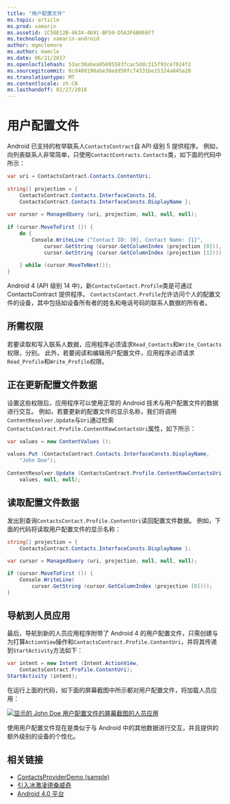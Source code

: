 ```yaml
---
title: "用户配置文件"
ms.topic: article
ms.prod: xamarin
ms.assetid: 1C58E12B-4634-4691-BF59-D5A3F6B0E6F7
ms.technology: xamarin-android
author: mgmclemore
ms.author: mamcle
ms.date: 06/21/2017
ms.openlocfilehash: 53ac30abea05095583fcac5ddc315f93ce7024f2
ms.sourcegitcommit: 6cd40d190abe38edd50fc74331be15324a845a28
ms.translationtype: MT
ms.contentlocale: zh-CN
ms.lasthandoff: 02/27/2018
---
```

# <a name="user-profile"></a>用户配置文件

Android 已支持的枚举联系人`ContactsContract`自 API 级别 5 提供程序。 例如，向列表联系人非常简单，只使用`ContactContracts.Contacts`类，如下面的代码中所示：

```csharp
var uri = ContactsContract.Contacts.ContentUri;
           
string[] projection = {
    ContactsContract.Contacts.InterfaceConsts.Id,
    ContactsContract.Contacts.InterfaceConsts.DisplayName };
           
var cursor = ManagedQuery (uri, projection, null, null, null);
           
if (cursor.MoveToFirst ()) {
    do {
        Console.WriteLine ("Contact ID: {0}, Contact Name: {1}",
            cursor.GetString (cursor.GetColumnIndex (projection [0])),
            cursor.GetString (cursor.GetColumnIndex (projection [1])));
                   
    } while (cursor.MoveToNext());
}
```

Android 4 (API 级别 14 中)，新`ContactsContact.Profile`类是可通过 ContactsContract 提供程序。 `ContactsContact.Profile`允许访问个人的配置文件的设备，其中包括如设备所有者的姓名和电话号码的联系人数据的所有者。

<a name="Required_Permissions" />

## <a name="required-permissions"></a>所需权限

若要读取和写入联系人数据，应用程序必须请求`Read_Contacts`和`Write_Contacts`权限，分别。 此外，若要阅读和编辑用户配置文件，应用程序必须请求`Read_Profile`和`Write_Profile`权限。

<a name="Updating_Profile_Data" />

## <a name="updating-profile-data"></a>正在更新配置文件数据

设置这些权限后，应用程序可以使用正常的 Android 技术与用户配置文件的数据进行交互。 例如，若要更新的配置文件的显示名称，我们将调用`ContentResolver.Update`与`Uri`通过检索`ContactsContract.Profile.ContentRawContactsUri`属性，如下所示：

```csharp
var values = new ContentValues ();
          
values.Put (ContactsContract.Contacts.InterfaceConsts.DisplayName,
    "John Doe");
           
ContentResolver.Update (ContactsContract.Profile.ContentRawContactsUri,
    values, null, null);
```

<a name="Reading_Profile_Data" />

## <a name="reading-profile-data"></a>读取配置文件数据

发出到查询`ContactsContact.Profile.ContentUri`读回配置文件数据。 例如，下面的代码将读取用户配置文件的显示名称：

```csharp
string[] projection = {
    ContactsContract.Contacts.InterfaceConsts.DisplayName };
           
var cursor = ManagedQuery (uri, projection, null, null, null);

if (cursor.MoveToFirst ()) {
    Console.WriteLine(
        cursor.GetString (cursor.GetColumnIndex (projection [0])));
}
```

<a name="Navigating_to_the_People_App" />

## <a name="navigating-to-the-people-app"></a>导航到人员应用

最后，导航到新的人员应用程序附带了 Android 4 的用户配置文件，只需创建与为打算`ActionView`操作和`ContactsContract.Profile.ContentUri`，并将其传递到`StartActivity`方法如下：

```csharp
var intent = new Intent (Intent.ActionView,
    ContactsContract.Profile.ContentUri);           
StartActivity (intent);
```

在运行上面的代码，如下面的屏幕截图中所示都对用户配置文件，将加载人员应用：

[![显示的 John Doe 用户配置文件的屏幕截图的人员应用](user-profile-images/15-people-app.png)](user-profile-images/15-people-app.png)

使用用户配置文件现在是类似于与 Android 中的其他数据进行交互，并且提供的额外级别的设备的个性化。



## <a name="related-links"></a>相关链接

- [ContactsProviderDemo (sample)](https://developer.xamarin.com/samples/monodroid/ContactsProviderDemo/)
- [引入冰激凌德桑威奇](http://www.android.com/about/ice-cream-sandwich/)
- [Android 4.0 平台](http://developer.android.com/sdk/android-4.0.html)
